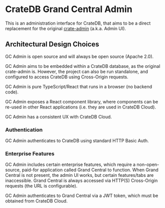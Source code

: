 # CrateDB Grand Central Admin

This is an administration interface for CrateDB, that aims to be a direct replacement
for the original [crate-admin](https://github.com/crate/crate-admin) (a.k.a. Admin UI).

## Architectural Design Choices

GC Admin is open source and will always be open source (Apache 2.0).

GC Admin aims to be embedded within a CrateDB database, as the original crate-admin is.
However, the project can also be run standalone, and configured to access CrateDB using
Cross-Origin requests.

GC Admin is pure TypeScript/React that runs in a browser (no backend code).

GC Admin exposes a React component library, where components can be re-used in other
React applications (i.e. they are used in CrateDB Cloud).

GC Admin has a consistent UX with CrateDB Cloud.

### Authentication

GC Admin authenticates to CrateDB using standard HTTP Basic Auth.

### Enterprise Features

GC Admin includes certain enterprise features, which require a non-open-source, paid-for
application called Grand Central to function. When Grand Central is not present, the admin
UI works, but certain features/tabs are inaccessible. Grand Central is always accessed
via HTTP(S) Cross-Origin requests (the URL is configurable).

GC Admin authenticates to Grand Central via a JWT token, which must be obtained from
CrateDB Cloud.

